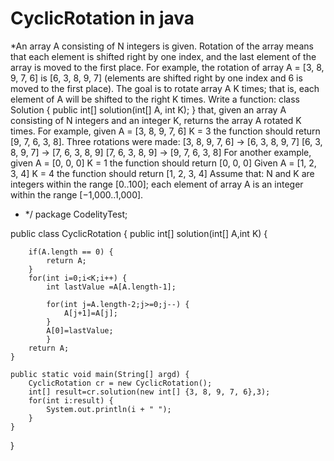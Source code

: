 # CyclicRotation in java
*An array A consisting of N integers is given. Rotation of the array means that each element is shifted right by one index, and the last element of the array is moved to the first place. For example, the rotation of array A = [3, 8, 9, 7, 6] is [6, 3, 8, 9, 7] (elements are shifted right by one index and 6 is moved to the first place).
The goal is to rotate array A K times; that is, each element of A will be shifted to the right K times.
Write a function:
class Solution { public int[] solution(int[] A, int K); }
that, given an array A consisting of N integers and an integer K, returns the array A rotated K times.
For example, given
    A = [3, 8, 9, 7, 6]
    K = 3
the function should return [9, 7, 6, 3, 8]. Three rotations were made:
    [3, 8, 9, 7, 6] -> [6, 3, 8, 9, 7]
    [6, 3, 8, 9, 7] -> [7, 6, 3, 8, 9]
    [7, 6, 3, 8, 9] -> [9, 7, 6, 3, 8]
For another example, given
    A = [0, 0, 0]
    K = 1
the function should return [0, 0, 0]
Given
    A = [1, 2, 3, 4]
    K = 4
the function should return [1, 2, 3, 4]
Assume that:
N and K are integers within the range [0..100];
each element of array A is an integer within the range [−1,000..1,000].
 * */
package CodelityTest;

public class CyclicRotation {
	public int[] solution(int[] A,int K) {
		
		if(A.length == 0) {
			return A;
		}
		for(int i=0;i<K;i++) {
			int lastValue =A[A.length-1];
			
			for(int j=A.length-2;j>=0;j--) {
				A[j+1]=A[j];
			}
			A[0]=lastValue;
			}
		return A;
	}

	public static void main(String[] argd) {
		CyclicRotation cr = new CyclicRotation();
		int[] result=cr.solution(new int[] {3, 8, 9, 7, 6},3);
		for(int i:result) {
			System.out.println(i + " ");
		}
	}
}
